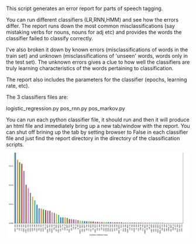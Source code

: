 This script generates an error report for parts of speech tagging. 

You can run different classifiers (LR,RNN,HMM) and see how the errors differ. The report runs down the most common misclassifications (say mistaking verbs for nouns, nouns for adj etc) and provides the words the classifier failed to classify correctly. 

I've also broken it down by known errors (misclassifications of words in the train set) and unknown (misclassifications of 'unseen' words, words only in the test set). The unknown errors gives a clue to how well the classifiers are truly learning characteristics of the words pertaining to classification. 

The report also includes the parameters for the classifier (epochs, learning rate, etc). 

The 3 classifiers files are:

logistic_regression.py
pos_rnn.py
pos_markov.py

You can run each python classifier file, it should run and then it will produce an html file and immediately bring up a new tab/window with the report. You can shut off brining up the tab by setting browser to False in each classifier file and just find the report directory in the directory of the classification scripts. 

![alt text](https://raw.githubusercontent.com/escottgoodwin/partsofspeecherrors/master/poschart.png)
